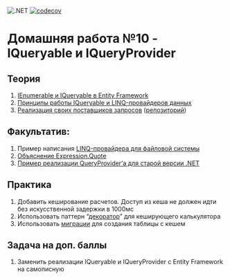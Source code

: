 
![.NET](https://github.com/DMak80/Actions/actions/workflows/dotnet.yml/badge.svg)
[![codecov](https://codecov.io/gh/DMak80/Actions/branch/HW10/graph/badge.svg?token=AJ1EHK3XZH)](https://codecov.io/gh/DMak80/Actions)

# Домашняя работа №10 - IQueryable и IQueryProvider

## Теория
1. [IEnumerable и IQueryable в Entity Framework](https://metanit.com/sharp/entityframework/1.4.php)
2.  [Принципы работы IQueryable и LINQ-провайдеров данных](https://habr.com/ru/post/256821/)
3. [Реализация своих поставщиков запросов](https://www.youtube.com/watch?v=QVdfx51mlao&feature=youtu.be) ([репозиторий](https://github.com/anetegithub/Linq.GraphQL))

## Факультатив:
1.  Пример написания [LINQ-провайдера для файловой системы](https://jacopretorius.net/2010/01/implementing-a-custom-linq-provider.html)
2.  [Объяснение Expression.Quote](https://stackoverflow.com/questions/3716492/what-does-expression-quote-do-that-expression-constant-can-t-already-do/3753382#3753382)
3.  [Пример реализации QueryProvider’а для старой версии .NET](https://weblogs.asp.net/dixin/understanding-linq-to-sql-10-implementing-linq-to-sql-provider)

## Практика
1.  Добавить кеширование расчетов. Доступ из кеша не должен идти без искусственной задержки в 1000мс
2.  Использовать паттерн “[декоратор](https://refactoring.guru/ru/design-patterns/decorator)” для кеширующего калькулятора
3. Использовать [миграции](https://docs.microsoft.com/en-us/ef/core/managing-schemas/migrations/?tabs=dotnet-core-cli) для создания таблицы с кешем

## Задача на доп. баллы
1. Заменить реализации IQueryable и IQueryProvider с Entity Framework на самописную
